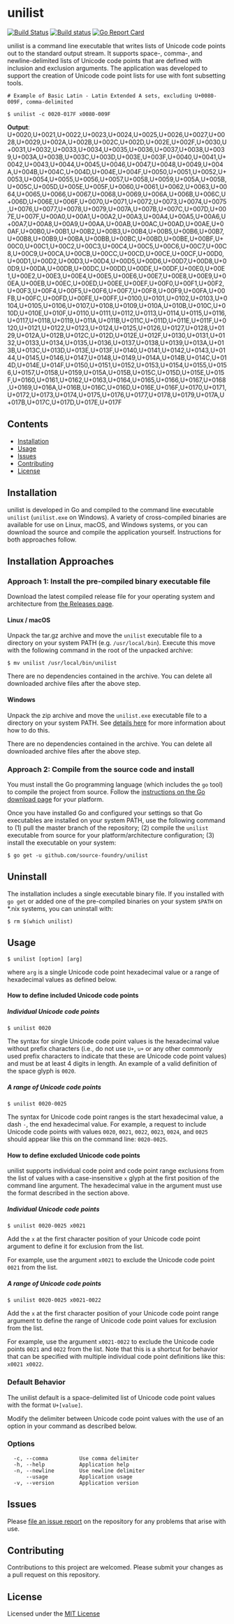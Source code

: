 # unilist

[![Build Status](https://semaphoreci.com/api/v1/sourcefoundry/unilist/branches/master/badge.svg)](https://semaphoreci.com/sourcefoundry/unilist)
[![Build status](https://ci.appveyor.com/api/projects/status/c79jc4vl9jbiki0g/branch/master?svg=true)](https://ci.appveyor.com/project/chrissimpkins/unilist/branch/master)
[![Go Report Card](https://goreportcard.com/badge/github.com/source-foundry/unilist)](https://goreportcard.com/report/github.com/source-foundry/unilist)

unilist is a command line executable that writes lists of Unicode code points out to the standard output stream.  It supports space-, comma-, and newline-delimited lists of Unicode code points that are defined with inclusion and exclusion arguments.  The application was developed to support the creation of Unicode code point lists for use with font subsetting tools.

```
# Example of Basic Latin - Latin Extended A sets, excluding U+0080-009F, comma-delimited

$ unilist -c 0020-017F x0080-009F
```

**Output**:
U+0020,U+0021,U+0022,U+0023,U+0024,U+0025,U+0026,U+0027,U+0028,U+0029,U+002A,U+002B,U+002C,U+002D,U+002E,U+002F,U+0030,U+0031,U+0032,U+0033,U+0034,U+0035,U+0036,U+0037,U+0038,U+0039,U+003A,U+003B,U+003C,U+003D,U+003E,U+003F,U+0040,U+0041,U+0042,U+0043,U+0044,U+0045,U+0046,U+0047,U+0048,U+0049,U+004A,U+004B,U+004C,U+004D,U+004E,U+004F,U+0050,U+0051,U+0052,U+0053,U+0054,U+0055,U+0056,U+0057,U+0058,U+0059,U+005A,U+005B,U+005C,U+005D,U+005E,U+005F,U+0060,U+0061,U+0062,U+0063,U+0064,U+0065,U+0066,U+0067,U+0068,U+0069,U+006A,U+006B,U+006C,U+006D,U+006E,U+006F,U+0070,U+0071,U+0072,U+0073,U+0074,U+0075,U+0076,U+0077,U+0078,U+0079,U+007A,U+007B,U+007C,U+007D,U+007E,U+007F,U+00A0,U+00A1,U+00A2,U+00A3,U+00A4,U+00A5,U+00A6,U+00A7,U+00A8,U+00A9,U+00AA,U+00AB,U+00AC,U+00AD,U+00AE,U+00AF,U+00B0,U+00B1,U+00B2,U+00B3,U+00B4,U+00B5,U+00B6,U+00B7,U+00B8,U+00B9,U+00BA,U+00BB,U+00BC,U+00BD,U+00BE,U+00BF,U+00C0,U+00C1,U+00C2,U+00C3,U+00C4,U+00C5,U+00C6,U+00C7,U+00C8,U+00C9,U+00CA,U+00CB,U+00CC,U+00CD,U+00CE,U+00CF,U+00D0,U+00D1,U+00D2,U+00D3,U+00D4,U+00D5,U+00D6,U+00D7,U+00D8,U+00D9,U+00DA,U+00DB,U+00DC,U+00DD,U+00DE,U+00DF,U+00E0,U+00E1,U+00E2,U+00E3,U+00E4,U+00E5,U+00E6,U+00E7,U+00E8,U+00E9,U+00EA,U+00EB,U+00EC,U+00ED,U+00EE,U+00EF,U+00F0,U+00F1,U+00F2,U+00F3,U+00F4,U+00F5,U+00F6,U+00F7,U+00F8,U+00F9,U+00FA,U+00FB,U+00FC,U+00FD,U+00FE,U+00FF,U+0100,U+0101,U+0102,U+0103,U+0104,U+0105,U+0106,U+0107,U+0108,U+0109,U+010A,U+010B,U+010C,U+010D,U+010E,U+010F,U+0110,U+0111,U+0112,U+0113,U+0114,U+0115,U+0116,U+0117,U+0118,U+0119,U+011A,U+011B,U+011C,U+011D,U+011E,U+011F,U+0120,U+0121,U+0122,U+0123,U+0124,U+0125,U+0126,U+0127,U+0128,U+0129,U+012A,U+012B,U+012C,U+012D,U+012E,U+012F,U+0130,U+0131,U+0132,U+0133,U+0134,U+0135,U+0136,U+0137,U+0138,U+0139,U+013A,U+013B,U+013C,U+013D,U+013E,U+013F,U+0140,U+0141,U+0142,U+0143,U+0144,U+0145,U+0146,U+0147,U+0148,U+0149,U+014A,U+014B,U+014C,U+014D,U+014E,U+014F,U+0150,U+0151,U+0152,U+0153,U+0154,U+0155,U+0156,U+0157,U+0158,U+0159,U+015A,U+015B,U+015C,U+015D,U+015E,U+015F,U+0160,U+0161,U+0162,U+0163,U+0164,U+0165,U+0166,U+0167,U+0168,U+0169,U+016A,U+016B,U+016C,U+016D,U+016E,U+016F,U+0170,U+0171,U+0172,U+0173,U+0174,U+0175,U+0176,U+0177,U+0178,U+0179,U+017A,U+017B,U+017C,U+017D,U+017E,U+017F

## Contents

- [Installation](#installation)
- [Usage](#usage)
- [Issues](#issues)
- [Contributing](#contributing)
- [License](#license)

## Installation

unilist is developed in Go and compiled to the command line executable `unilist` (`unilist.exe` on Windows). A variety of cross-compiled binaries are available for use on Linux, macOS, and Windows systems, or you can download the source and compile the application yourself. Instructions for both approaches follow.

## Installation Approaches

### Approach 1: Install the pre-compiled binary executable file

Download the latest compiled release file for your operating system and architecture from [the Releases page](https://github.com/source-foundry/unilist/releases/latest).

#### Linux / macOS

Unpack the tar.gz archive and move the `unilist` executable file to a directory on your system PATH (e.g. `/usr/local/bin`).  Execute this move with the following command in the root of the unpacked archive:

```
$ mv unilist /usr/local/bin/unilist
```

There are no dependencies contained in the archive.  You can delete all downloaded archive files after the above step.

#### Windows

Unpack the zip archive and move the `unilist.exe` executable file to a directory on your system PATH. See [details here](https://stackoverflow.com/questions/4822400/register-an-exe-so-you-can-run-it-from-any-command-line-in-windows) for more information about how to do this.

There are no dependencies contained in the archive.  You can delete all downloaded archive files after the above step.

### Approach 2: Compile from the source code and install

You must install the Go programming language (which includes the `go` tool) to compile the project from source.  Follow the [instructions on the Go download page](https://golang.org/dl/) for your platform. 

Once you have installed Go and configured your settings so that Go executables are installed on your system PATH, use the following command to (1) pull the master branch of the repository; (2) compile the `unilist` executable from source for your platform/architecture configuration; (3) install the executable on your system:

```
$ go get -u github.com/source-foundry/unilist
```

## Uninstall

The installation includes a single executable binary file.  If you installed with `go get` or added one of the pre-compiled binaries on your system `$PATH` on *.nix systems, you can uninstall with:

```
$ rm $(which unilist)
```

## Usage

```
$ unilist [option] [arg]
```

where `arg` is a single Unicode code point hexadecimal value or a range of hexadecimal values as defined below.

#### How to define included Unicode code points

##### Individual Unicode code points

```
$ unilist 0020
```

The syntax for single Unicode code point values is the hexadecimal value without prefix characters (i.e., do not use `U+`, `u+` or any other commonly used prefix characters to indicate that these are Unicode code point values) and must be at least 4 digits in length.  An example of a valid definition of the space glyph is `0020`.

##### A range of Unicode code points

```
$ unilist 0020-0025
```

The syntax for Unicode code point ranges is the start hexadecimal value, a dash `-`, the end hexadecimal value.  For example, a request to include Unicode code points with values `0020`, `0021`, `0022`, `0023`, `0024`, and `0025` should appear like this on the command line: `0020-0025`.

#### How to define excluded Unicode code points

unilist supports individual code point and code point range exclusions from the list of values with a case-insensitive `x` glyph at the first position of the command line argument.  The hexadecimal value in the argument must use the format described in the section above.

##### Individual Unicode code points

```
$ unilist 0020-0025 x0021
```

Add the `x` at the first character position of your Unicode code point argument to define it for exclusion from the list.  

For example, use the argument `x0021` to exclude the Unicode code point `0021` from the list.

##### A range of Unicode code points

```
$ unilist 0020-0025 x0021-0022
```

Add the `x` at the first character position of your Unicode code point range argument to define the range of Unicode code point values for exclusion from the list.  

For example, use the argument `x0021-0022` to exclude the Unicode code points `0021` and `0022` from the list.  Note that this is a shortcut for behavior that can be specified with multiple individual code point definitions like this: `x0021 x0022`.

### Default Behavior

The unilist default is a space-delimited list of Unicode code point values with the format `U+[value]`.  

Modify the delimiter between Unicode code point values with the use of an option in your command as described below.

### Options

```
  -c, --comma          Use comma delimiter
  -h, --help           Application help
  -n, --newline        Use newline delimiter
      --usage          Application usage
  -v, --version        Application version
```

## Issues

Please [file an issue report](https://github.com/source-foundry/unilist/issues/new) on the repository for any problems that arise with use.

## Contributing

Contributions to this project are welcomed. Please submit your changes as a pull request on this repository.

## License

Licensed under the [MIT License](LICENSE)